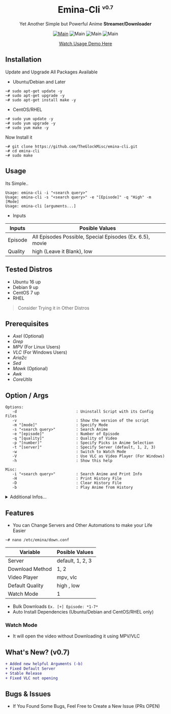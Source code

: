 <div align="center">
<h1>Emina-Cli <sup><sub><sup>v0.7</sup></sub></sup></h1>

Yet Another Simple but Powerful Anime **Streamer/Downloader**


[![Main](https://img.shields.io/badge/Unmaintained-red?style=flat)](https://github.com/TheGlockMisc)
![Main](https://img.shields.io/badge/OS-Linux-blue?style=flat)
![Main](https://img.shields.io/badge/OS-Windows-blue?style=flat)
![Main](https://img.shields.io/badge/Status-Not%20Working-red?style=flat)

[Watch Usage Demo Here](https://youtu.be/YkSA9CnnbzU)
</div>

## Installation
Update and Upgrade All Packages Available
+ Ubuntu/Debian and Later
```
~# sudo apt-get update -y
~# sudo apt-get upgrade -y
~# sudo apt-get install make -y
```
+ CentOS/RHEL
```
~# sudo yum update -y
~# sudo yum upgrade -y
~# sudo yum make -y
```
Now Install it
```
~# git clone https://github.com/TheGlockMisc/emina-cli.git
~# cd emina-cli
~# sudo make
```
## Usage
Its Simple..
```
Usage: emina-cli -i "<search query>"
Usage: emina-cli -s "<search query>" -e "[Episode]" -q "High" -m [Mode]
Usage: emina-cli [arguments...]
```
+ Inputs

| Inputs | Posible Values |
| ------------- | ---------- |
| Episode | All Episodes Possible, Special Episodes (Ex. 6.5), movie |
| Quality | high (Leave it Blank), low |

## Tested Distros
+ Ubuntu 16 up
+ Debian 9 up
+ CentOS 7 up
+ RHEL
> Consider Trying it in Other Distros
## Prerequisites 
+ *Axel* (Optional)
+ *Grep*
+ *MPV* (For Linux Users)
+ *VLC* (For Windows Users)
+ *Aria2c*
+ *Sed*
+ *Mawk* (Optional)
+ *Awk*
+ *CoreUtils*
## Option / Args
```
Options:
   -d                          : Uninstall Script with its Config Files
   -v                          : Show the version of the script
   -m "[mode]"                 : Specify Mode
   -s "<search query>"         : Search Anime
   -e "[episode]"              : Number of Episode
   -q "[quality]"              : Quality of Video
   -p "[number]"               : Specify Picks in Anime Selection
   -t "[server]"               : Specify Server (default, 1, 2, 3)
   -w                          : Switch to Watch Mode
   -V                          : Use VLC as Video Player (For Windows)
   -h                          : Show this help

Misc:
   -i "<search query>"         : Search Anime and Print Info
   -H                          : Print History File
   -D                          : Clear History File
   -b                          : Play Anime from History
```
<details>
<summary>Additional Infos...</summary>

+ You can change Servers or Download Method by changing the value of the "server or utility" variable in /etc/emina/down.conf

+ Option "-d" is to Uninstall this Script with /etc/emina/down.conf & /etc/emina/eminavars But it wont delete all the prerequisites/dependencies that installed by this script (it can be used for other scripts)..

+ Option "-t" will specify which server will used to download the File, if this argument presented it will ignore the Config File where the automation stored to set the server..

+ Option "-m [dub]" will change Mode, (Default: None).
    + dub                        : Switch to Dub Mode (Dubbed Anime Only)

+ Option "-q" flag is ignored when downloading Range of Episodes (Default: High)
</details>

## Features
+ You can Change Servers and Other Automations to make your Life Easier
```
~# nano /etc/emina/down.conf
```

| Variable | Posible Values |
| ------------- | ---------- |
| Server | default, 1, 2, 3 |
| Download Method | 1, 2 |
| Video Player | mpv, vlc |
| Default Quality | high , low |
| Watch Mode | 1 |

+ Bulk Downloads
`Ex. [+] Episode: *1-7*`
+ Auto Install Dependencies (Ubuntu/Debian and CentOS/RHEL only)

### Watch Mode
+ It will open the video without Downloading it using MPV/VLC

## What's New? (v0.7)
```diff
+ Added new helpful Arguments (-b)
+ Fixed Default Server
+ Stable Release
+ Fixed VLC not opening
```

## Bugs & Issues
+ If You Found Some Bugs, Feel Free to Create a New Issue (PRs OPEN)
